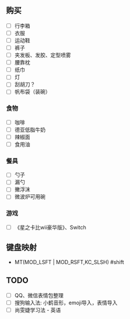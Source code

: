 ## 购买
- [ ] 行李箱
- [ ] 衣服
- [ ] 运动鞋
- [ ] 裤子
- [ ] 夹发板、发胶、定型喷雾
- [ ] 腰靠枕
- [ ] 纸巾
- [ ] 灯
- [ ] 刮胡刀？
- [ ] 帆布袋（装碗）

### 食物
- [ ] 咖啡
- [ ] 德亚低脂牛奶
- [ ] 辣椒面
- [ ] 食用油

### 餐具
- [ ] 勺子
- [ ] 漏勺
- [ ] 撇浮沫
- [ ] 微波炉可用碗

### 游戏
- [ ] 《星之卡比wii豪华版》、Switch

## 键盘映射
- MT(MOD_LSFT | MOD_RSFT,KC_SLSH)  #shift

## TODO
- [ ] QQ、微信表情包整理
- [ ] 搜狗输入法: 小鹤音形，emoji导入，表情导入
- [ ] 尚雯婕学习法 - 英语
